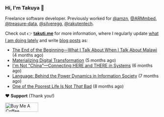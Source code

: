 ### Hi, I'm Takuya 👋

Freelance software developer. Previously worked for [@amzn](https://github.com/amzn), [@ARMmbed](https://github.com/ARMmbed), [@treasure-data](https://github.com/treasure-data), [@silveregg](https://github.com/silveregg), [@rakutentech](https://github.com/rakutentech).

Check out 👉 **[takuti.me](https://takuti.me/)** for more information, where I regularly update [what I am doing lately](https://takuti.me/now/) and write [blog posts](https://takuti.me/note/) as:


- [The End of the Beginning—What I Talk About When I Talk About Malawi](https://takuti.me/note/one-year-in-malawi/) (4 months ago)
- [Materializing Digital Transformation](https://takuti.me/note/materializing-dx/) (5 months ago)
- [I&#39;m Not &#34;China&#34;—Connecting HERE and THERE in Systems](https://takuti.me/note/my-identity-in-malawi/) (6 months ago)
- [Language: Behind the Power Dynamics in Information Society](https://takuti.me/note/power-of-language/) (7 months ago)
- [One of the Poorest Life Is Not *That* Bad](https://takuti.me/note/malawian-personal-finance/) (8 months ago)

❤️ **Support** (Thank you!)

<a href="https://www.buymeacoffee.com/takuti" target="_blank"><img src="https://cdn.buymeacoffee.com/buttons/v2/default-yellow.png" alt="Buy Me A Coffee" style="height: 30px !important;width: 108px !important;" ></a>

